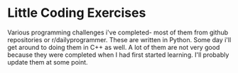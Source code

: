 # Little Coding Exercises

Various programming challenges i've completed- most of them from github repositories or r/dailyprogrammer.
These are written in Python. Some day i'll get around to doing them in C++ as well.
A lot of them are not very good because they were completed when I had first started learning.
I'll probably update them at some point.
